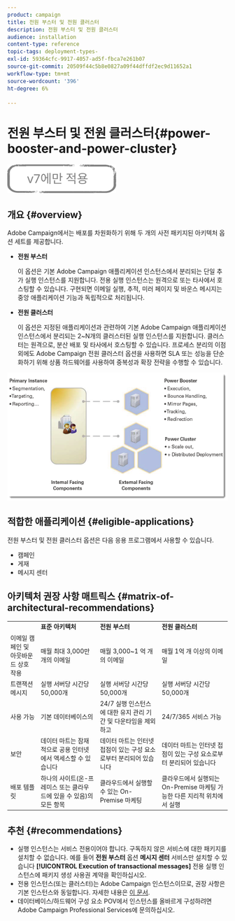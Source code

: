 ```yaml
---
product: campaign
title: 전원 부스터 및 전원 클러스터
description: 전원 부스터 및 전원 클러스터
audience: installation
content-type: reference
topic-tags: deployment-types-
exl-id: 59364cfc-9917-4057-ad5f-fbca7e261b07
source-git-commit: 20509f44c5b8e0827a09f44dffdf2ec9d11652a1
workflow-type: tm+mt
source-wordcount: '396'
ht-degree: 6%

---
```


# 전원 부스터 및 전원 클러스터{#power-booster-and-power-cluster}

![](../../assets/v7-only.svg)

## 개요 {#overview}

Adobe Campaign에서는 배포를 차원화하기 위해 두 개의 사전 패키지된 아키텍처 옵션 세트를 제공합니다.

* **전원 부스터**

   이 옵션은 기본 Adobe Campaign 애플리케이션 인스턴스에서 분리되는 단일 추가 실행 인스턴스를 지원합니다. 전용 실행 인스턴스는 원격으로 또는 타사에서 호스팅할 수 있습니다. 구현되면 이메일 실행, 추적, 미러 페이지 및 바운스 메시지는 중앙 애플리케이션 기능과 독립적으로 처리됩니다.

* **전원 클러스터**

   이 옵션은 지정된 애플리케이션과 관련하여 기본 Adobe Campaign 애플리케이션 인스턴스에서 분리되는 2~N개의 클러스터된 실행 인스턴스를 지원합니다. 클러스터는 원격으로, 분산 배포 및 타사에서 호스팅할 수 있습니다. 프로세스 분리의 이점 외에도 Adobe Campaign 전원 클러스터 옵션을 사용하면 SLA 또는 성능을 단순화하기 위해 상품 하드웨어를 사용하여 중복성과 확장 전략을 수행할 수 있습니다.

![](assets/architectural_options_diagram.png)

## 적합한 애플리케이션 {#eligible-applications}

전원 부스터 및 전원 클러스터 옵션은 다음 응용 프로그램에서 사용할 수 있습니다.

* 캠페인
* 게재
* 메시지 센터

## 아키텍처 권장 사항 매트릭스 {#matrix-of-architectural-recommendations}

<table> 
 <tbody> 
  <tr> 
   <td> </td> 
   <td> <strong>표준 아키텍처</strong><br /> </td> 
   <td> <strong>전원 부스터</strong><br /> </td> 
   <td> <strong>전원 클러스터</strong><br /> </td> 
  </tr> 
  <tr> 
   <td> 이메일 캠페인 및 아웃바운드 상호 작용<br /> </td> 
   <td> 매월 최대 3,000만 개의 이메일<br /> </td> 
   <td> 매월 3,000~1 억 개의 이메일<br /> </td> 
   <td> 매월 1억 개 이상의 이메일<br /> </td> 
  </tr> 
  <tr> 
   <td> 트랜잭션 메시지 <br /> </td> 
   <td> 실행 서버당 시간당 50,000개<br /> </td> 
   <td> 실행 서버당 시간당 50,000개<br /> </td> 
   <td> 실행 서버당 시간당 50,000개<br /> </td> 
  </tr> 
  <tr> 
   <td> 사용 가능<br /> </td> 
   <td> 기본 데이터베이스의<br /> </td> 
   <td> 24/7 실행 인스턴스에 대한 유지 관리 기간 및 다운타임을 제외하고<br /> </td> 
   <td> 24/7/365 서비스 가능<br /> </td> 
  </tr> 
  <tr> 
   <td> 보안<br /> </td> 
   <td> 데이터 마트는 잠재적으로 공용 인터넷에서 액세스할 수 있습니다<br /> </td> 
   <td> 데이터 마트는 인터넷 접점이 있는 구성 요소로부터 분리되어 있습니다<br /> </td> 
   <td> 데이터 마트는 인터넷 접점이 있는 구성 요소로부터 분리되어 있습니다<br /> </td> 
  </tr> 
  <tr> 
   <td> 배포 템플릿<br /> </td> 
   <td> 하나의 사이트(온-프레미스 또는 클라우드에 있을 수 있음)의 모든 항목<br /> </td> 
   <td> 클라우드에서 실행할 수 있는 On-Premise 마케팅<br /> </td> 
   <td> 클라우드에서 실행되는 On-Premise 마케팅 가능한 다른 지리적 위치에서 실행<br /> </td> 
  </tr> 
 </tbody> 
</table>

## 추천 {#recommendations}

* 실행 인스턴스는 서비스 전용이어야 합니다. 구독하지 않은 서비스에 대한 패키지를 설치할 수 없습니다. 예를 들어 **전원 부스터** 옵션 **메시지 센터** 서비스만 설치할 수 있습니다 **[!UICONTROL Execution of transactional messages]** 전용 실행 인스턴스에 패키지 생성 사용권 계약을 확인하십시오.
* 전용 인스턴스(또는 클러스터)는 Adobe Campaign 인스턴스이므로, 권장 사항은 기본 인스턴스와 동일합니다. 자세한 내용은 [이 문서](../../production/using/foreword.md).
* 데이터베이스/하드웨어 구성 요소 POV에서 인스턴스를 올바르게 구성하려면 Adobe Campaign Professional Services에 문의하십시오.
